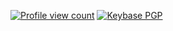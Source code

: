 <a href="https://github.com/7ka-Hiira/7ka-Hiira"><img alt="Profile view count" src="https://komarev.com/ghpvc/?username=7ka-Hiira&style=for-the-badge&color=blueviolet"></a> <a href="https://keybase.io/hiira"><img alt="Keybase PGP" src="https://img.shields.io/keybase/pgp/hiira?style=for-the-badge&color=blueviolet"></a>
